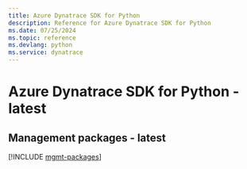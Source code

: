 ```yaml
---
title: Azure Dynatrace SDK for Python
description: Reference for Azure Dynatrace SDK for Python
ms.date: 07/25/2024
ms.topic: reference
ms.devlang: python
ms.service: dynatrace
---
```

# Azure Dynatrace SDK for Python - latest

## Management packages - latest
[!INCLUDE [mgmt-packages](dynatrace-mgmt-index.md)]
